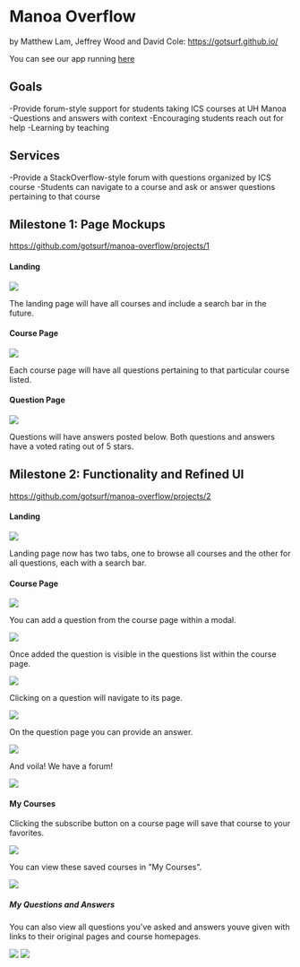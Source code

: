 # Manoa Overflow

by Matthew Lam, Jeffrey Wood and David Cole: https://gotsurf.github.io/

You can see our app running <a href='http://manoaoverflow.meteorapp.com/'>here</a>


## Goals

-Provide forum-style support for students taking ICS courses at UH Manoa
-Questions and answers with context
-Encouraging students reach out for help
-Learning by teaching

## Services

-Provide a StackOverflow-style forum with questions organized by ICS course
-Students can navigate to a course and ask or answer questions pertaining to that course

## Milestone 1: Page Mockups
<a href='https://github.com/gotsurf/manoa-overflow/projects/1'>
                            https://github.com/gotsurf/manoa-overflow/projects/1</a>

#### Landing

<img src='app/public/images/m1/landing.png'/>

The landing page will have all courses and include a search bar in the future.

#### Course Page

<img src='app/public/images/m1/course.png'/>

Each course page will have all questions pertaining to that particular course listed.

#### Question Page

<img src='app/public/images/m1/question.png'/>

Questions will have answers posted below. Both questions and answers have a voted rating out of 5 stars.

## Milestone 2: Functionality and Refined UI
<a href='https://github.com/gotsurf/manoa-overflow/projects/2'>
https://github.com/gotsurf/manoa-overflow/projects/2</a>

#### Landing

<img src='app/public/images/m2/Home.png'/>

Landing page now has two tabs, one to browse all courses and the other for all questions, each with a search bar.

#### Course Page

<img src='app/public/images/m2/Course1.png'/>

You can add a question from the course page within a modal.

<img src='app/public/images/m2/Course2.png'/>

Once added the question is visible in the questions list within the course page.

<img src='app/public/images/m2/Course3.png'/>

Clicking on a question will navigate to its page.

<img src='app/public/images/m2/Course4.png'/>

On the question page you can provide an answer.

<img src='app/public/images/m2/Course5.png'/>

And voila! We have a forum!

<img src='app/public/images/m2/Course6.png'/>

#### My Courses

Clicking the subscribe button on a course page will save that course to your favorites.

<img src='app/public/images/m2/Sub1.png'/>

You can view these saved courses in "My Courses".

<img src='app/public/images/m2/Sub2.png'/>

##### My Questions and Answers

You can also view all questions you've asked and answers youve given with links to their original pages and course homepages.

<img src='app/public/images/m2/Questions1.png'/>

<img src='app/public/images/m2/Answers.png'/>